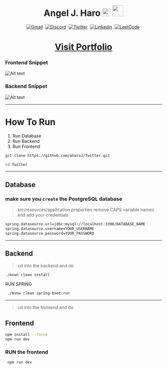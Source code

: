 <h1 align="center"> <b> Angel J. Haro </b>
<img src="https://docs.google.com/uc?export=download&id=1JqFc6WL-cTtJBQgW9tusQAZhQ3H9hGae" alt="" height="25" >
<img src="https://docs.google.com/uc?export=download&id=1HsBpakQVutfOmxBcPbGpKdo_oGEoKJZT" alt="" height="35" >
</h1>

<!-- START  -->
<div align="center">
<a href="https://aharoj.io"><img src="https://img.shields.io/badge/website-000000?style=for-the-badge&logo=Portfolio&logoColor=white" alt="Gmail" /></a>&nbsp;
<a href="https://discord.gg/HDDQ6pUMHt"><img src="https://img.shields.io/badge/Discord-7289DA?style=for-the-badge&logo=discord&logoColor=white" alt="Discord" /></a>&nbsp;
<a href="https://twitter.com/aharoJ"><img src="https://img.shields.io/badge/Twitter-1DA1F2?style=for-the-badge&logo=twitter&logoColor=white" alt="Twitter" /></a>&nbsp;
<a href="https://www.linkedin.com/in/aharoJ/"><img src="https://img.shields.io/badge/LinkedIn-0077B5?style=for-the-badge&logo=linkedin&logoColor=white" alt="Linkedin" /></a>&nbsp;
<a href="https://leetcode.com/aharoJ/"><img src="https://img.shields.io/badge/-LeetCode-FFA116?style=for-the-badge&logo=LeetCode&logoColor=black" alt="LeetCode" /></a>&nbsp;
<br/>
</div>  
<!-- END -->

<h1 align="center"> <a href=https://aharoj.io> Visit Portfolio </a> </h1>

### Frontend Snippet

![Alt text](z/aharoJ_FrontEnd.png)

### Backend Snippet

![Alt text](z/aharoJ_backend.png)

---

# How To Run

1. Run Database
2. Run Backend
3. Run Frontend

```sh
git clone https://github.com/aharoJ/Twitter.git
```

```sh
cd Twitter
```

---

## Database

### make sure you `create` the PostgreSQL database

> src/resources/application.properties
> remove CAPS variable names and add your credentials

```sh
spring.datasource.url=jdbc:mysql://localhost:3306/DATABASE_NAME
spring.datasource.username=YOUR_USERNAME
spring.datasource.password=YOUR_PASSWORD
```

---

## Backend

> cd into the backend and do

```sh
./mvwn clean install
```

RUN SPRING

```sh
 ./mvnw clean spring-boot:run
```

---

> cd into the frontend and do

## Frontend

```sh
npm install --force
npm run dev
```

### RUN the frontend

```sh
 npm run dev
```
